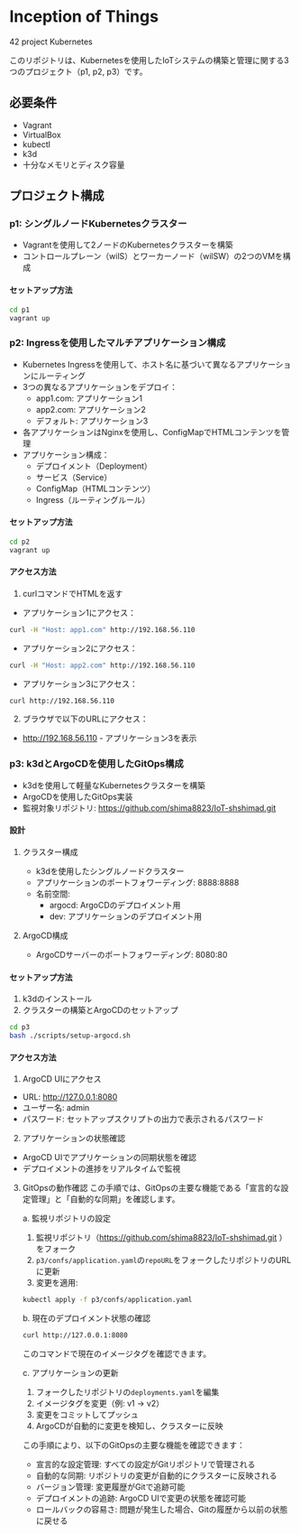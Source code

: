 # Inception of Things
42 project Kubernetes

このリポジトリは、Kubernetesを使用したIoTシステムの構築と管理に関する3つのプロジェクト（p1, p2, p3）です。

## 必要条件
- Vagrant
- VirtualBox
- kubectl
- k3d
- 十分なメモリとディスク容量

## プロジェクト構成

### p1: シングルノードKubernetesクラスター
- Vagrantを使用して2ノードのKubernetesクラスターを構築
- コントロールプレーン（wilS）とワーカーノード（wilSW）の2つのVMを構成

#### セットアップ方法
```bash
cd p1
vagrant up
```

### p2: Ingressを使用したマルチアプリケーション構成
- Kubernetes Ingressを使用して、ホスト名に基づいて異なるアプリケーションにルーティング
- 3つの異なるアプリケーションをデプロイ：
  - app1.com: アプリケーション1
  - app2.com: アプリケーション2
  - デフォルト: アプリケーション3
- 各アプリケーションはNginxを使用し、ConfigMapでHTMLコンテンツを管理
- アプリケーション構成：
  - デプロイメント（Deployment）
  - サービス（Service）
  - ConfigMap（HTMLコンテンツ）
  - Ingress（ルーティングルール）

#### セットアップ方法
```bash
cd p2
vagrant up
```

#### アクセス方法
1. curlコマンドでHTMLを返す
- アプリケーション1にアクセス：
```bash
curl -H "Host: app1.com" http://192.168.56.110
```

- アプリケーション2にアクセス：
```bash
curl -H "Host: app2.com" http://192.168.56.110
```

- アプリケーション3にアクセス：
```bash
curl http://192.168.56.110
```

2. ブラウザで以下のURLにアクセス：
- http://192.168.56.110 - アプリケーション3を表示

### p3: k3dとArgoCDを使用したGitOps構成
- k3dを使用して軽量なKubernetesクラスターを構築
- ArgoCDを使用したGitOps実装
- 監視対象リポジトリ: https://github.com/shima8823/IoT-shshimad.git

#### 設計
1. クラスター構成
   - k3dを使用したシングルノードクラスター
   - アプリケーションのポートフォワーディング: 8888:8888
   - 名前空間:
     - argocd: ArgoCDのデプロイメント用
     - dev: アプリケーションのデプロイメント用

2. ArgoCD構成
   - ArgoCDサーバーのポートフォワーディング: 8080:80

#### セットアップ方法
1. k3dのインストール
2. クラスターの構築とArgoCDのセットアップ
```bash
cd p3
bash ./scripts/setup-argocd.sh
```

#### アクセス方法
1. ArgoCD UIにアクセス
- URL: http://127.0.0.1:8080
- ユーザー名: admin
- パスワード: セットアップスクリプトの出力で表示されるパスワード

2. アプリケーションの状態確認
- ArgoCD UIでアプリケーションの同期状態を確認
- デプロイメントの進捗をリアルタイムで監視

3. GitOpsの動作確認
この手順では、GitOpsの主要な機能である「宣言的な設定管理」と「自動的な同期」を確認します。

    a. 監視リポジトリの設定
    1. 監視リポジトリ（https://github.com/shima8823/IoT-shshimad.git ）をフォーク
    2. `p3/confs/application.yaml`の`repoURL`をフォークしたリポジトリのURLに更新
    3. 変更を適用:
    ```bash
    kubectl apply -f p3/confs/application.yaml
    ```

    b. 現在のデプロイメント状態の確認
    ```bash
    curl http://127.0.0.1:8080
    ```
    このコマンドで現在のイメージタグを確認できます。

    c. アプリケーションの更新
    1. フォークしたリポジトリの`deployments.yaml`を編集
    2. イメージタグを変更（例: v1 → v2）
    3. 変更をコミットしてプッシュ
    4. ArgoCDが自動的に変更を検知し、クラスターに反映

    この手順により、以下のGitOpsの主要な機能を確認できます：
    - 宣言的な設定管理: すべての設定がGitリポジトリで管理される
    - 自動的な同期: リポジトリの変更が自動的にクラスターに反映される
    - バージョン管理: 変更履歴がGitで追跡可能
    - デプロイメントの追跡: ArgoCD UIで変更の状態を確認可能
    - ロールバックの容易さ: 問題が発生した場合、Gitの履歴から以前の状態に戻せる
